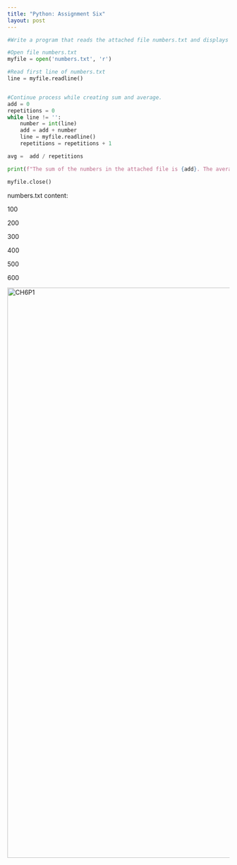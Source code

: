 ```yaml
---
title: "Python: Assignment Six"
layout: post
---
```

```py
#Write a program that reads the attached file numbers.txt and displays the sum and average of numbers stored in the file

#Open file numbers.txt
myfile = open('numbers.txt', 'r')

#Read first line of numbers.txt
line = myfile.readline()


#Continue process while creating sum and average.
add = 0
repetitions = 0
while line != '':
    number = int(line)
    add = add + number
    line = myfile.readline()
    repetitions = repetitions + 1

avg =  add / repetitions

print(f"The sum of the numbers in the attached file is {add}. The average of the numbers attached is {avg}")

myfile.close()
```

numbers.txt content:

100

200

300

400

500

600


<img width="1290" alt="CH6P1" src="https://github.com/Devin10Dahlberg/devin10dahlberg.github.io/assets/149525072/fcff3e96-a9b8-4406-948b-c3a25ea1e34b">


